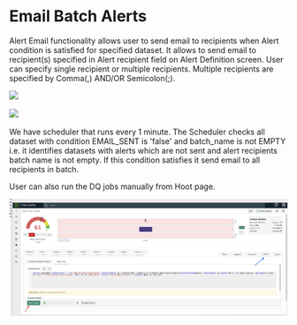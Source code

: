 # Email Batch Alerts

Alert Email functionality allows user to send email to recipients when Alert condition is satisfied for specified dataset. It allows to send email to recipient(s) specified in Alert recipient field on Alert Definition screen. User can specify single recipient or multiple recipients. Multiple recipients are specified by Comma(,) AND/OR Semicolon(;).&#x20;

![](../.gitbook/assets/multiple\_recipient\_2.png)

![](../.gitbook/assets/multiple\_recipient\_3.png)



We have scheduler that runs every 1 minute. The Scheduler checks all dataset with condition EMAIL\_SENT is 'false' and batch\_name is not EMPTY i.e. it identifies datasets with alerts which are not sent and alert recipients batch name is not empty. If this condition satisfies it send email to all recipients in batch.

User can also run the DQ jobs manually from Hoot page.

![](<../.gitbook/assets/Screen Shot 2022-03-21 at 1.01.45 PM.png>)
